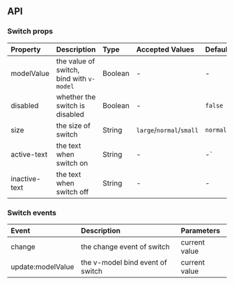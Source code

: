 ## API

### Switch props
| Property | Description | Type | Accepted Values | Default |
|:--|:--|:--|:--|:--|
| modelValue | the value of switch, bind with `v-model` | Boolean | - | - |
| disabled | whether the switch is disabled | Boolean | - | `false` |
| size | the size of switch | String | `large`/`normal`/`small` | `normal` |
| active-text | the text when switch on | String | - | -` |
| inactive-text | the text when switch off | String | - | - |

### Switch events
| Event | Description | Parameters |
|:--|:--|:--|
| change | the change event of switch | current value |
| update:modelValue | the v-model bind event of switch | current value |
